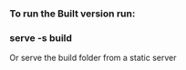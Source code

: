 ### To run the Built version run:


### serve -s build

Or serve the build folder from a static server
